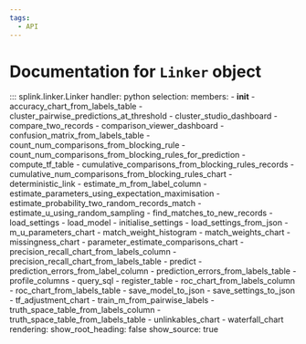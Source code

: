 ```yaml
---
tags:
  - API
---
```

# Documentation for `Linker` object


::: splink.linker.Linker
    handler: python
    selection:
      members:
        - __init__
        - accuracy_chart_from_labels_table
        - cluster_pairwise_predictions_at_threshold
        - cluster_studio_dashboard
        - compare_two_records
        - comparison_viewer_dashboard
        - confusion_matrix_from_labels_table
        - count_num_comparisons_from_blocking_rule
        - count_num_comparisons_from_blocking_rules_for_prediction
        - compute_tf_table
        - cumulative_comparisons_from_blocking_rules_records
        - cumulative_num_comparisons_from_blocking_rules_chart
        - deterministic_link
        - estimate_m_from_label_column
        - estimate_parameters_using_expectation_maximisation
        - estimate_probability_two_random_records_match
        - estimate_u_using_random_sampling
        - find_matches_to_new_records
        - load_settings
        - load_model
        - initialise_settings
        - load_settings_from_json
        - m_u_parameters_chart
        - match_weight_histogram
        - match_weights_chart
        - missingness_chart
        - parameter_estimate_comparisons_chart
        - precision_recall_chart_from_labels_column
        - precision_recall_chart_from_labels_table
        - predict
        - prediction_errors_from_label_column
        - prediction_errors_from_labels_table
        - profile_columns
        - query_sql
        - register_table
        - roc_chart_from_labels_column
        - roc_chart_from_labels_table
        - save_model_to_json
        - save_settings_to_json
        - tf_adjustment_chart
        - train_m_from_pairwise_labels
        - truth_space_table_from_labels_column
        - truth_space_table_from_labels_table
        - unlinkables_chart
        - waterfall_chart
    rendering:
      show_root_heading: false
      show_source: true
